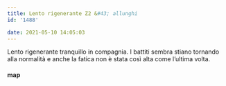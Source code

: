 ```yaml
---
title: Lento rigenerante Z2 &#43; allunghi
id: '1488'

date: 2021-05-10 14:05:03
---
```


Lento rigenerante tranquillo in compagnia. I battiti sembra stiano tornando alla normalità e anche la fatica non è stata così alta come l’ultima volta.

<!-- ![image](/images/2021/08/20210510-activity-map_hu33a17fd30de4ff4181175f4cec9671c7_92878_700x0_resize_box_3.png) -->

#### map
